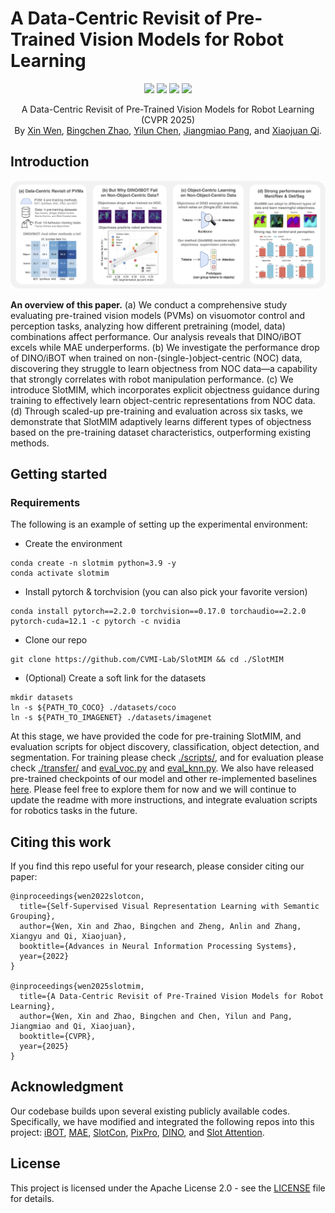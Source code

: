 # A Data-Centric Revisit of Pre-Trained Vision Models for Robot Learning

<p align="center">
    <img src="https://img.shields.io/badge/-CVPR%202025-367dbd">
    <a href="https://arxiv.org/abs/2503.06960"><img src="https://img.shields.io/badge/arXiv-2503.06960-b31b1b"></a>
    <a href="https://connecthkuhk-my.sharepoint.com/:f:/g/personal/xwen_connect_hku_hk/Eh8V7igWRhpBtFndEDRwYSgBKbo-tw4ZdkRdSt0hNTiPBQ?e=qx9b9c"><img src="https://img.shields.io/badge/ModelZoo-OneDrive-blue"></a>
  <a href="https://github.com/CVMI-Lab/SlotMIM/blob/main/LICENSE"><img src="https://img.shields.io/badge/License-Apache%202.0-blue.svg"></a>
</p>
<p align="center">
	A Data-Centric Revisit of Pre-Trained Vision Models for Robot Learning (CVPR 2025)<br>
  By
  <a href="https://wen-xin.info">Xin Wen</a>, 
  <a href="https://bzhao.me/">Bingchen Zhao</a>, 
  <a href="https://yilunchen.com/about/">Yilun Chen</a>, 
  <a href="https://oceanpang.github.io/">Jiangmiao Pang</a>, and 
  <a href="https://xjqi.github.io/">Xiaojuan Qi</a>.
</p>

## Introduction

![framework](assets/teaser.jpg)

**An overview of this paper.** (a) We conduct a comprehensive study evaluating pre-trained vision models (PVMs) on visuomotor control and perception tasks, analyzing how different pretraining (model, data) combinations affect performance. Our analysis reveals that DINO/iBOT excels while MAE underperforms.
(b) We investigate the performance drop of DINO/iBOT when trained on non-(single-)object-centric (NOC) data, discovering they struggle to learn objectness from NOC data—a capability that strongly correlates with robot manipulation performance.
(c) We introduce SlotMIM, which incorporates explicit objectness guidance during training to effectively learn object-centric representations from NOC data.
(d) Through scaled-up pre-training and evaluation across six tasks, we demonstrate that SlotMIM adaptively learns different types of objectness based on the pre-training dataset characteristics, outperforming existing methods.


## Getting started

### Requirements

The following is an example of setting up the experimental environment:

* Create the environment
```shell script
conda create -n slotmim python=3.9 -y
conda activate slotmim
```

* Install pytorch & torchvision (you can also pick your favorite version)
```shell script
conda install pytorch==2.2.0 torchvision==0.17.0 torchaudio==2.2.0 pytorch-cuda=12.1 -c pytorch -c nvidia
```

* Clone our repo
```shell script
git clone https://github.com/CVMI-Lab/SlotMIM && cd ./SlotMIM
```

* (Optional) Create a soft link for the datasets
```shell script
mkdir datasets
ln -s ${PATH_TO_COCO} ./datasets/coco
ln -s ${PATH_TO_IMAGENET} ./datasets/imagenet
```


At this stage, we have provided the code for pre-training SlotMIM, and evaluation scripts for object discovery, classification, object detection, and segmentation. For training please check [./scripts/](./scripts/), and for evaluation please check [./transfer/](./transfer/) and [eval_voc.py](eval_voc.py) and [eval_knn.py](eval_knn.py). We also have released pre-trained checkpoints of our model and other re-implemented baselines [here](https://connecthkuhk-my.sharepoint.com/:f:/g/personal/xwen_connect_hku_hk/Eh8V7igWRhpBtFndEDRwYSgBKbo-tw4ZdkRdSt0hNTiPBQ?e=qx9b9c).
Please feel free to explore them for now and we will continue to update the readme with more instructions, and integrate evaluation scripts for robotics tasks in the future.


## Citing this work

If you find this repo useful for your research, please consider citing our paper:

```
@inproceedings{wen2022slotcon,
  title={Self-Supervised Visual Representation Learning with Semantic Grouping},
  author={Wen, Xin and Zhao, Bingchen and Zheng, Anlin and Zhang, Xiangyu and Qi, Xiaojuan},
  booktitle={Advances in Neural Information Processing Systems},
  year={2022}
}

@inproceedings{wen2025slotmim,
  title={A Data-Centric Revisit of Pre-Trained Vision Models for Robot Learning},
  author={Wen, Xin and Zhao, Bingchen and Chen, Yilun and Pang, Jiangmiao and Qi, Xiaojuan},
  booktitle={CVPR},
  year={2025}
}
```

## Acknowledgment

Our codebase builds upon several existing publicly available codes. Specifically, we have modified and integrated the following repos into this project: [iBOT](https://github.com/bytedance/ibot/tree/main), [MAE](https://github.com/facebookresearch/mae), [SlotCon](https://github.com/CVMI-Lab/SlotCon), [PixPro](https://github.com/zdaxie/PixPro), [DINO](https://github.com/facebookresearch/dino), and [Slot Attention](https://github.com/google-research/google-research/tree/master/slot_attention).

## License
This project is licensed under the Apache License 2.0 - see the [LICENSE](LICENSE) file for details.
